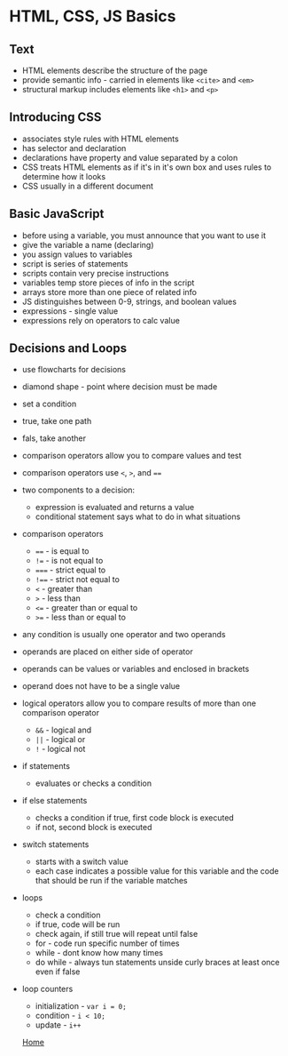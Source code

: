 # HTML, CSS, JS Basics

## Text
- HTML elements describe the structure of the page
- provide semantic info - carried in elements like `<cite>` and `<em>`
- structural markup includes elements like `<h1>` and `<p>`

## Introducing CSS
- associates style rules with HTML elements
- has selector and declaration
- declarations have property and value separated by a colon
- CSS treats HTML elements as if it's in it's own box and uses rules to determine how it looks
- CSS usually in a different document

## Basic JavaScript
- before using a variable, you must announce that you want to use it
- give the variable a name (declaring)
- you assign values to variables
- script is series of statements
- scripts contain very precise instructions
- variables temp store pieces of info in the script
- arrays store more than one piece of related info
- JS distinguishes between 0-9, strings, and boolean values
- expressions - single value
- expressions rely on operators to calc value

## Decisions and Loops
- use flowcharts for decisions
- diamond shape - point where decision must be made
- set a condition 
- true, take one path
- fals, take another
- comparison operators allow you to compare values and test
- comparison operators use `<`, `>`, and `==`
- two components to a decision:
  - expression is evaluated and returns a value
  - conditional statement says what to do in what situations
- comparison operators
  - `==` - is equal to 
  - `!=` - is not equal to
  - `===` - strict equal to 
  - `!==` - strict not equal to
  - `<` - greater than
  - `>` - less than
  - `<=` - greater than or equal to
  - `>=` - less than or equal to
- any condition is usually one operator and two operands
- operands are placed on either side of operator
- operands can be values or variables and enclosed in brackets
- operand does not have to be a single value
- logical operators allow you to compare results of more than one comparison operator
  - `&&` - logical and
  - `||` - logical or
  - `!` - logical not
- if statements
  - evaluates or checks a condition
- if else statements
  - checks a condition if true, first code block is executed
  - if not, second block is executed
- switch statements
  - starts with a switch value
  - each case indicates a possible value for this variable and the code that should be run if the variable matches
- loops
  - check a condition
  - if true, code will be run
  - check again, if still true will repeat until false
  - for - code run specific number of times
  - while - dont know how many times
  - do while - always tun statements unside curly braces at least once even if false
- loop counters
  - initialization - `var i = 0;`
  - condition - `i < 10;`
  - update - `i++`


  [Home](reading-notes)